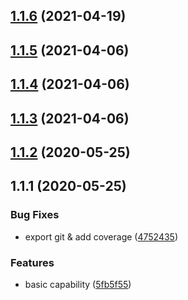 ## [1.1.6](https://github.com/tufan-io/git-utils/compare/1.1.5...1.1.6) (2021-04-19)



## [1.1.5](https://github.com/tufan-io/git-utils/compare/1.1.3...1.1.5) (2021-04-06)



## [1.1.4](https://github.com/tufan-io/git-utils/compare/1.1.3...1.1.4) (2021-04-06)



## [1.1.3](https://github.com/tufan-io/git-utils/compare/1.1.2...1.1.3) (2021-04-06)



<a name="1.1.2"></a>
## [1.1.2](https://github.com/tufan-io/git-utils/compare/1.1.1...1.1.2) (2020-05-25)



<a name="1.1.1"></a>
## 1.1.1 (2020-05-25)


### Bug Fixes

* export git & add coverage ([4752435](https://github.com/tufan-io/git-utils/commit/4752435))


### Features

* basic capability ([5fb5f55](https://github.com/tufan-io/git-utils/commit/5fb5f55))



